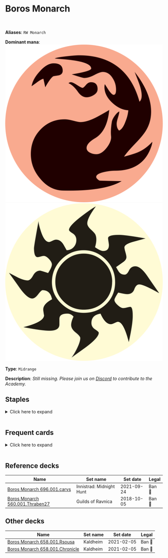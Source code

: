 <!-- This page is automatically generated by Myr: do not update it manually. Changes directly applied here will be lost. -->
# Boros Monarch
<br/>

**Aliases**: `RW Monarch`


**Dominant mana**: <img src="../resources/images/mana/R.png" class="dominant-mana-icon"/> <img src="../resources/images/mana/W.png" class="dominant-mana-icon"/>

**Type**: `Midrange`

**Description**: _Still missing. Please join us on [Discord](https://discord.gg/fYQbpjjkQ3) to contribute to the Academy._


## **Staples**

<details>
  <summary>Click here to expand</summary>
<a href="https://scryfall.com/card/2xm/125/galvanic-blast"><img src="https://c1.scryfall.com/file/scryfall-cards/normal/front/0/c/0cf8cb1e-314a-4894-82df-f9812825f52e.jpg?1599706326" class="archetype-card rounded-image"/></a>
<a href="https://scryfall.com/card/som/10/glint-hawk"><img src="https://c1.scryfall.com/file/scryfall-cards/normal/front/2/8/284c4710-4183-4743-9c8b-515cc98cbbb8.jpg?1562815728" class="archetype-card rounded-image"/></a>
<a href="https://scryfall.com/card/cmd/17/journey-to-nowhere"><img src="https://c1.scryfall.com/file/scryfall-cards/normal/front/4/6/4686b51c-e02b-48c1-bafe-e8d08a5407b9.jpg?1592712799" class="archetype-card rounded-image"/></a>
<a href="https://scryfall.com/card/mm3/11/kor-skyfisher"><img src="https://c1.scryfall.com/file/scryfall-cards/normal/front/d/7/d7501662-1216-4e08-bd2b-e0a459057942.jpg?1593812836" class="archetype-card rounded-image"/></a>
<a href="https://scryfall.com/card/jmp/342/lightning-bolt"><img src="https://c1.scryfall.com/file/scryfall-cards/normal/front/c/e/ce711943-c1a1-43a0-8b89-8d169cfb8e06.jpg?1618695786" class="archetype-card rounded-image"/></a>
<a href="https://scryfall.com/card/cmr/36/palace-sentinels"><img src="https://c1.scryfall.com/file/scryfall-cards/normal/front/4/f/4fd0e9a0-f974-412a-aba1-c4fb68351149.jpg?1608908912" class="archetype-card rounded-image"/></a>
<a href="https://scryfall.com/card/c19/69/prismatic-strands"><img src="https://c1.scryfall.com/file/scryfall-cards/normal/front/e/f/efd85985-abc1-430a-9210-63109c90a82d.jpg?1568003874" class="archetype-card rounded-image"/></a>
<a href="https://scryfall.com/card/cmr/334/prophetic-prism"><img src="https://c1.scryfall.com/file/scryfall-cards/normal/front/1/4/14602fed-8666-4884-8fca-13529578f9e2.jpg?1608911644" class="archetype-card rounded-image"/></a>
<a href="https://scryfall.com/card/scg/72/reaping-the-graves"><img src="https://c1.scryfall.com/file/scryfall-cards/normal/front/7/6/760a66bd-2821-4710-8f02-3c30772dd884.jpg?1562530700" class="archetype-card rounded-image"/></a>
<a href="https://scryfall.com/card/2xm/35/thraben-inspector"><img src="https://c1.scryfall.com/file/scryfall-cards/normal/front/2/b/2be39749-ad6f-4160-99eb-c677eee7f1b2.jpg?1599711120" class="archetype-card rounded-image"/></a>
</details><br/>



## **Frequent cards**

<details>
  <summary>Click here to expand</summary>
<a href="https://scryfall.com/card/cmr/410/abrade"><img src="https://c1.scryfall.com/file/scryfall-cards/normal/front/d/2/d27d5b87-6dfc-4b99-822b-f6f8489ad275.jpg?1608912224" class="archetype-card rounded-image"/></a>
<a href="https://scryfall.com/card/ori/220/alchemists-vial"><img src="https://c1.scryfall.com/file/scryfall-cards/normal/front/2/5/251f89c5-d4da-4754-83fa-218c8864ef41.jpg?1562011304" class="archetype-card rounded-image"/></a>
<a href="https://scryfall.com/card/mh1/4/battle-screech"><img src="https://c1.scryfall.com/file/scryfall-cards/normal/front/e/a/eacf7dd0-5855-4e7b-b75c-8119cc3d1460.jpg?1562201069" class="archetype-card rounded-image"/></a>
<a href="https://scryfall.com/card/c20/67/bonders-ornament"><img src="https://c1.scryfall.com/file/scryfall-cards/normal/front/5/a/5afe425c-50a7-4d29-ac14-0edb094fc770.jpg?1594696192" class="archetype-card rounded-image"/></a>
<a href="https://scryfall.com/card/znr/137/cleansing-wildfire"><img src="https://c1.scryfall.com/file/scryfall-cards/normal/front/4/9/492d77e5-acc6-41b8-8930-f39d69234919.jpg?1604196948" class="archetype-card rounded-image"/></a>
<a href="https://scryfall.com/card/cmr/171/crimson-fleet-commodore"><img src="https://c1.scryfall.com/file/scryfall-cards/normal/front/c/9/c90fdccf-30a6-40ee-9b35-83a6ee5c0681.jpg?1608910146" class="archetype-card rounded-image"/></a>
<a href="https://scryfall.com/card/rtr/93/electrickery"><img src="https://c1.scryfall.com/file/scryfall-cards/normal/front/5/e/5ed81ee8-d5e4-4127-876e-9bff81f9c726.jpg?1562787062" class="archetype-card rounded-image"/></a>
<a href="https://scryfall.com/card/eld/220/golden-egg"><img src="https://c1.scryfall.com/file/scryfall-cards/normal/front/5/2/525142c3-f17c-4e02-a02d-fa385215aa12.jpg?1572490979" class="archetype-card rounded-image"/></a>
<a href="https://scryfall.com/card/dis/10/guardian-of-the-guildpact"><img src="https://c1.scryfall.com/file/scryfall-cards/normal/front/c/8/c8dd004b-01e4-4fe1-a164-9f2ea8d7d88e.jpg?1593272499" class="archetype-card rounded-image"/></a>
<a href="https://scryfall.com/card/mm2/29/oblivion-ring"><img src="https://c1.scryfall.com/file/scryfall-cards/normal/front/b/f/bff31eba-8ab3-403e-8d82-37a18b279bec.jpg?1562266919" class="archetype-card rounded-image"/></a>
<a href="https://scryfall.com/card/pca/35/okiba-gang-shinobi"><img src="https://c1.scryfall.com/file/scryfall-cards/normal/front/4/0/402bbbd8-b490-4a5c-9083-f0103c8712cb.jpg?1562906780" class="archetype-card rounded-image"/></a>
<a href="https://scryfall.com/card/thb/110/omen-of-the-dead"><img src="https://c1.scryfall.com/file/scryfall-cards/normal/front/8/0/8023fc44-fb8e-420d-a68c-b45912c4e5bd.jpg?1581479918" class="archetype-card rounded-image"/></a>
<a href="https://scryfall.com/card/znr/254/spare-supplies"><img src="https://c1.scryfall.com/file/scryfall-cards/normal/front/a/5/a53baf25-1782-427b-a9dd-fc9b8dc6444f.jpg?1604201030" class="archetype-card rounded-image"/></a>
<a href="https://scryfall.com/card/iko/100/suffocating-fumes"><img src="https://c1.scryfall.com/file/scryfall-cards/normal/front/6/6/66b562e4-35df-4aee-848d-ceb4204bbe58.jpg?1591226972" class="archetype-card rounded-image"/></a>
<a href="https://scryfall.com/card/c20/231/terminate"><img src="https://c1.scryfall.com/file/scryfall-cards/normal/front/1/a/1a2ba191-f11c-47d3-8459-34b0e0e56fd9.jpg?1591321484" class="archetype-card rounded-image"/></a>
</details><br/>



## **Reference decks**

| Name | Set name | Set date | Legal |
| -----| -------- | -------- | ----- |
| [Boros Monarch 696.001.carvs](https://www.mtggoldfish.com/deck/4624426) | Innistrad: Midnight Hunt | 2021-09-24 | Ban 🔨 |
| [Boros Monarch 560.001.Thraben27](https://www.mtggoldfish.com/deck/4351053) | Guilds of Ravnica | 2018-10-05 | Ban 🔨 |




## **Other decks**

| Name | Set name | Set date | Legal |
| -----| -------- | -------- | ----- |
| [Boros Monarch 658.001.Rsousa](https://www.mtggoldfish.com/deck/4351119) | Kaldheim | 2021-02-05 | Ban 🔨 |
| [Boros Monarch 658.001.Chronicle](https://www.mtggoldfish.com/deck/4351120) | Kaldheim | 2021-02-05 | Ban 🔨 |






